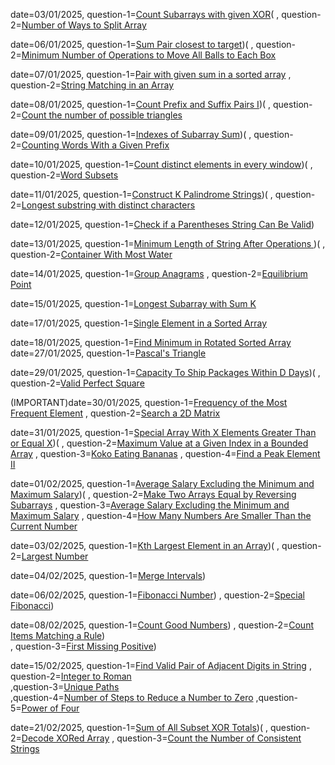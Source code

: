 date=03/01/2025, question-1=[Count Subarrays with given XOR]([https://www.google.com](https://www.geeksforgeeks.org/problems/count-subarray-with-given-xor/1))(
               , question-2=[Number of Ways to Split Array](https://leetcode.com/problems/number-of-ways-to-split-array/description/?envType=daily-question&envId=2025-01-03)

date=06/01/2025, question-1=[Sum Pair closest to target]([https://www.geeksforgeeks.org/problems/pair-in-array-whose-sum-is-closest-to-x1124/1))(
               , question-2=[Minimum Number of Operations to Move All Balls to Each Box](https://leetcode.com/problems/minimum-number-of-operations-to-move-all-balls-to-each-box/description/?envType=daily-question&envId=2025-01-06)


date=07/01/2025, question-1=[Pair with given sum in a sorted array]([https://www.geeksforgeeks.org/problem-of-the-day])
               , question-2=[String Matching in an Array](https://leetcode.com/problems/string-matching-in-an-array/description/?envType=daily-question&envId=2025-01-07)
               
date=08/01/2025, question-1=[Count Prefix and Suffix Pairs I]([https://leetcode.com/problems/count-prefix-and-suffix-pairs-i/description/?envType=daily-question&envId=2025-01-08))(
               , question-2=[Count the number of possible triangles](https://www.geeksforgeeks.org/problems/count-possible-triangles-1587115620/1)


date=09/01/2025, question-1=[Indexes of Subarray Sum]([https://www.geeksforgeeks.org/problems/subarray-with-given-sum-1587115621/1]))(
               , question-2=[Counting Words With a Given Prefix](https://leetcode.com/problems/counting-words-with-a-given-prefix/description/?envType=daily-question&envId=2025-01-09)

date=10/01/2025, question-1=[Count distinct elements in every window]([https://www.geeksforgeeks.org/problems/count-distinct-elements-in-every-window/1]))(
               , question-2=[Word Subsets](https://leetcode.com/problems/word-subsets/description/?envType=daily-question&envId=2025-01-10)   

date=11/01/2025, question-1=[Construct K Palindrome Strings]([https://leetcode.com/problems/construct-k-palindrome-strings/description/?envType=daily-question&envId=2025-01-11]))(
               , question-2=[Longest substring with distinct characters
](https://www.geeksforgeeks.org/problems/longest-distinct-characters-in-string5848/1)  

date=12/01/2025, question-1=[Check if a Parentheses String Can Be Valid]([https://leetcode.com/problems/check-if-a-parentheses-string-can-be-valid/description/?envType=daily-question&envId=2025-01-12]))


date=13/01/2025, question-1=[Minimum Length of String After Operations
]([https://leetcode.com/problems/minimum-length-of-string-after-operations/description/?envType=daily-question&envId=2025-01-13]))(
               , question-2=[Container With Most Water]([https://www.geeksforgeeks.org/problems/container-with-most-water0535/1])
               
date=14/01/2025, question-1=[Group Anagrams]([https://leetcode.com/problems/group-anagrams/submissions/1508339393/])
                , question-2=[Equilibrium Point]([https://geeksforgeeks.org/problems/equilibrium-point-1587115620/1])

date=15/01/2025, question-1=[Longest Subarray with Sum K]([https://www.geeksforgeeks.org/problems/longest-sub-array-with-sum-k0809/1])

date=17/01/2025, question-1=[Single Element in a Sorted Array]([https://leetcode.com/problems/single-element-in-a-sorted-array/description/])

date=18/01/2025, question-1=[Find Minimum in Rotated Sorted Array]([https://leetcode.com/problems/find-minimum-in-rotated-sorted-array/submissions/1512708939/])
date=27/01/2025, question-1=[Pascal's Triangle]([https://leetcode.com/problems/pascals-triangle/description/])


date=29/01/2025, question-1=[Capacity To Ship Packages Within D Days]([https://leetcode.com/problems/capacity-to-ship-packages-within-d-days/description/))(
               , question-2=[Valid Perfect Square](https://leetcode.com/problems/valid-perfect-square/description/)

(IMPORTANT)date=30/01/2025, question-1=[Frequency of the Most Frequent Element]([https://leetcode.com/problems/frequency-of-the-most-frequent-element/description/])
               , question-2=[Search a 2D Matrix]([https://leetcode.com/problems/search-a-2d-matrix/submissions/1525202420/])

date=31/01/2025, question-1=[Special Array With X Elements Greater Than or Equal X]([https://leetcode.com/submissions/detail/1526556628/]))(
               , question-2=[Maximum Value at a Given Index in a Bounded Array](https://leetcode.com/submissions/detail/1526556628/) 
               , question-3=[Koko Eating Bananas](https://leetcode.com/submissions/detail/1526344786/) 
               , question-4=[Find a Peak Element II](https://leetcode.com/submissions/detail/1526260734/) 

date=01/02/2025, question-1=[Average Salary Excluding the Minimum and Maximum Salary]([https://leetcode.com/submissions/detail/1527327481/]))(
               , question-2=[Make Two Arrays Equal by Reversing Subarrays](https://leetcode.com/submissions/detail/1527291596/) 
               , question-3=[Average Salary Excluding the Minimum and Maximum Salary](https://leetcode.com/problems/average-salary-excluding-the-minimum-and-maximum-salary/description/) 
               , question-4=[How Many Numbers Are Smaller Than the Current Number](https://leetcode.com/problems/how-many-numbers-are-smaller-than-the-current-number/submissions/1527347450/)


date=03/02/2025, question-1=[Kth Largest Element in an Array]([https://leetcode.com/submissions/detail/1530025425/))(
               , question-2=[Largest Number](https://leetcode.com/submissions/detail/1530061856/)      

date=04/02/2025, question-1=[Merge Intervals]([https://leetcode.com/submissions/detail/1530767795/))

date=06/02/2025, question-1=[Fibonacci Number]([https://leetcode.com/submissions/detail/1533699646/))
               , question-2=[Special Fibonacci]([https://www.codechef.com/problems/FIBXOR01//)) 


date=08/02/2025, question-1=[Count Good Numbers]([https://leetcode.com/submissions/detail/1536044492/))
               , question-2=[Count Items Matching a Rule]([https://leetcode.com/submissions/detail/1536066963/))  
               , question-3=[First Missing Positive]([https://leetcode.com/submissions/detail/1536068053/))

date=15/02/2025, question-1=[Find Valid Pair of Adjacent Digits in String]([https://leetcode.com/submissions/detail/1543908973/])
               , question-2=[Integer to Roman](https://leetcode.com/submissions/detail/1543908973/)    
               ,question-3=[Unique Paths](https://leetcode.com/submissions/detail/1543725792/)   
               ,question-4=[Number of Steps to Reduce a Number to Zero](https://leetcode.com/submissions/detail/1543595474/) 
               ,question-5=[Power of Four](https://leetcode.com/submissions/detail/1543269800/)

date=21/02/2025, question-1=[Sum of All Subset XOR Totals]([https://leetcode.com/problems/sum-of-all-subset-xor-totals/description/))(
               , question-2=[Decode XORed Array](https://leetcode.com/submissions/detail/1550402271/)
               , question-3=[Count the Number of Consistent Strings](https://leetcode.com/submissions/detail/1550383488/)
               
